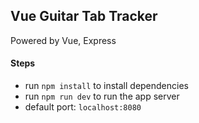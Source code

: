 ## Vue Guitar Tab Tracker

Powered by Vue, Express

#### Steps
- run `npm install` to install dependencies
- run `npm run dev` to run the app server
- default port: `localhost:8080`